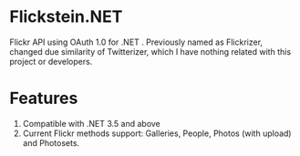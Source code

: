 Flickstein.NET 
==============

Flickr API using OAuth 1.0 for .NET . Previously named as Flickrizer, changed due similarity of Twitterizer, which I have nothing related with this project or developers.

Features
==============
1. Compatible with .NET 3.5 and above
2. Current Flickr methods support: Galleries, People, Photos (with upload) and Photosets.
